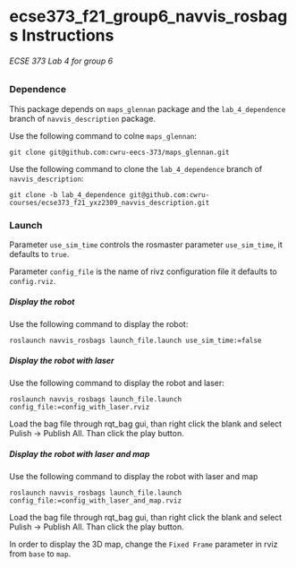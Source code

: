 # ecse373_f21_group6_navvis_rosbags Instructions
###### ECSE 373 Lab 4 for group 6
### Dependence

This package depends on `maps_glennan` package and the `lab_4_dependence` branch of `navvis_description` package. 

Use the following command to colne `maps_glennan`:

```
git clone git@github.com:cwru-eecs-373/maps_glennan.git
```

Use the following command to clone the `lab_4_dependence` branch of `navvis_description`:

```
git clone -b lab_4_dependence git@github.com:cwru-courses/ecse373_f21_yxz2309_navvis_description.git
```
### Launch

 Parameter `use_sim_time` controls the rosmaster parameter `use_sim_time`, it defaults to `true`.
 
 Parameter `config_file` is the name of rivz configuration file it defaults to `config.rviz`.
 
 ##### Display the robot
 Use the following command to display the robot:
 ```
 roslaunch navvis_rosbags launch_file.launch use_sim_time:=false
 ```

 ##### Display the robot with laser
 Use the following command to display the robot and laser:
 ```
 roslaunch navvis_rosbags launch_file.launch config_file:=config_with_laser.rviz
 ```
 Load the bag file through rqt_bag gui, than right click the blank and select Pulish -> Publish All. Than click the play button. 
 
 ##### Display the robot with laser and map
 Use the following command to display the robot with laser and map
 ```
 roslaunch navvis_rosbags launch_file.launch config_file:=config_with_laser_and_map.rviz
 ```
 Load the bag file through rqt_bag gui, than right click the blank and select Pulish -> Publish All. Than click the play button. 
 
 In order to display the 3D map, change the `Fixed Frame` parameter in rviz from `base` to `map`. 
  
